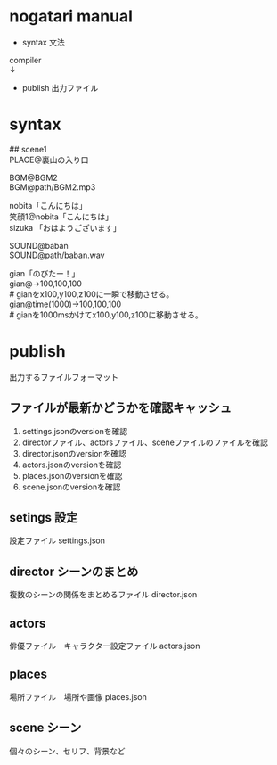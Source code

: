 # nogatari manual

- syntax 文法  
  
compiler  
↓  
  
- publish 出力ファイル  

# syntax

\#\# scene1  
PLACE@裏山の入り口  

BGM@BGM2  
BGM@path/BGM2.mp3  

nobita「こんにちは」  
笑顔1@nobita「こんにちは」  
sizuka 「おはようございます」  

SOUND@baban  
SOUND@path/baban.wav  

gian「のびたー！」  
gian@->100,100,100  
\# gianをx100,y100,z100に一瞬で移動させる。  
gian@time(1000)->100,100,100  
\# gianを1000msかけてx100,y100,z100に移動させる。  


# publish
出力するファイルフォーマット  
## ファイルが最新かどうかを確認キャッシュ
1. settings.jsonのversionを確認
1. directorファイル、actorsファイル、sceneファイルのファイルを確認
1. director.jsonのversionを確認 
1. actors.jsonのversionを確認 
1. places.jsonのversionを確認 
1. scene.jsonのversionを確認 

## setings 設定
設定ファイル
settings.json  

## director シーンのまとめ
複数のシーンの関係をまとめるファイル
director.json  

## actors
俳優ファイル　キャラクター設定ファイル
actors.json  

## places
場所ファイル　場所や画像
places.json  

## scene シーン
個々のシーン、セリフ、背景など

